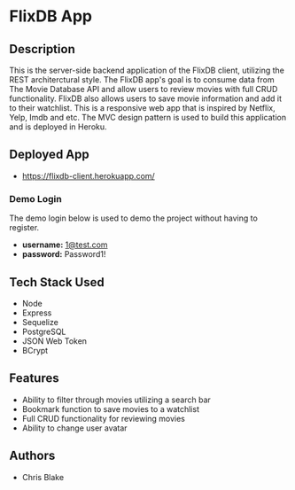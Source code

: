# FlixDB App

## Description
This is the server-side backend application of the FlixDB client, utilizing the REST architerctural style. The FlixDB app's goal is to consume data 
from The Movie Database API and allow users to review movies with full CRUD functionality. FlixDB also allows users to 
save movie information and add it to their watchlist. This is a responsive web app that is inspired by Netflix, Yelp, Imdb and etc. The MVC design 
pattern is used to build this application and is deployed in Heroku.


## Deployed App
- https://flixdb-client.herokuapp.com/

### Demo Login
The demo login below is used to demo the project without having to register.
- **username:** 1@test.com
- **password:** Password1!

## Tech Stack Used
- Node
- Express
- Sequelize
- PostgreSQL
- JSON Web Token
- BCrypt

## Features
- Ability to filter through movies utilizing a search bar
- Bookmark function to save movies to a watchlist
- Full CRUD functionality for reviewing movies
- Ability to change user avatar

## Authors
- Chris Blake
